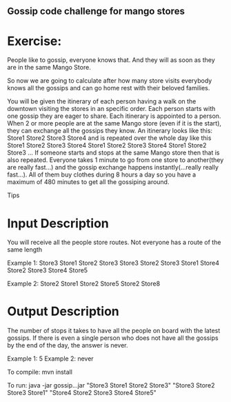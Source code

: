 ## Gossip code challenge for mango stores

# Exercise:
  People like to gossip, everyone knows that. And they will as soon as they are in the same Mango Store.

  So now we are going to calculate after how many store visits everybody knows all the gossips and can go home rest with their beloved families.

  You will be given the itinerary of each person having a walk on the downtown visiting the stores in an specific order. Each person starts with one gossip they are eager to share. Each itinerary is appointed to a person. When 2 or more people are at the same Mango store (even if it is the start), they can exchange all the gossips they know. An itinerary looks like this: Store1 Store2 Store3 Store4 and is repeated over the whole day like this Store1 Store2 Store3 Store4 Store1 Store2 Store3 Store4 Store1 Store2 Store3 … If someone starts and stops at the same Mango store then that is also repeated. Everyone takes 1 minute to go from one store to another(they are really fast…) and the gossip exchange happens instantly(…really really fast…). All of them buy clothes during 8 hours a day so you have a maximum of 480 minutes to get all the gossiping around.
  
  Tips

# Input Description
  You will receive all the people store routes. Not everyone has a route of the same length

Example 1:
  Store3 Store1 Store2 Store3
  Store3 Store2 Store3 Store1
  Store4 Store2 Store3 Store4 Store5

Example 2:
  Store2 Store1 Store2
  Store5 Store2 Store8

 

# Output Description
  The number of stops it takes to have all the people on board with the latest gossips. If there is even a single person who does not have all the gossips by the end of the day, the answer is never.

Example 1: 5
Example 2: never

To compile:
  mvn install

To run:
  java -jar gossip...jar "Store3 Store1 Store2 Store3" "Store3 Store2 Store3 Store1" "Store4 Store2 Store3 Store4 Store5"

